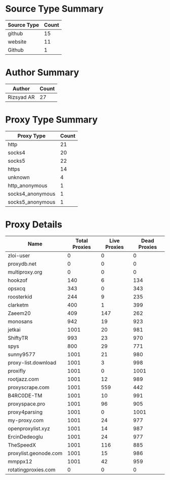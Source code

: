 # Source Type Summary

| Source Type | Count |
|-------------|-------|
| github | 15 |
| website | 11 |
| Github | 1 |


# Author Summary

| Author | Count |
|--------|-------|
| Rizsyad AR | 27 |


# Proxy Type Summary

| Proxy Type | Count |
|------------|-------|
| http | 21 |
| socks4 | 20 |
| socks5 | 22 |
| https | 14 |
| unknown | 4 |
| http_anonymous | 1 |
| socks4_anonymous | 1 |
| socks5_anonymous | 1 |


# Proxy Details

| Name | Total Proxies | Live Proxies | Dead Proxies |
|------|---------------|--------------|---------------|
| zloi-user | 0 | 0 | 0 |
| proxydb.net | 0 | 0 | 0 |
| multiproxy.org | 0 | 0 | 0 |
| hookzof | 140 | 6 | 134 |
| opsxcq | 343 | 0 | 343 |
| roosterkid | 244 | 9 | 235 |
| clarketm | 400 | 1 | 399 |
| Zaeem20 | 409 | 147 | 262 |
| monosans | 942 | 19 | 923 |
| jetkai | 1001 | 20 | 981 |
| ShiftyTR | 993 | 23 | 970 |
| spys | 800 | 29 | 771 |
| sunny9577 | 1001 | 21 | 980 |
| proxy-list.download | 1001 | 3 | 998 |
| proxifly | 1001 | 0 | 1001 |
| rootjazz.com | 1001 | 12 | 989 |
| proxyscrape.com | 1001 | 559 | 442 |
| B4RC0DE-TM | 1001 | 10 | 991 |
| proxyspace.pro | 1001 | 96 | 905 |
| proxy4parsing | 1001 | 0 | 1001 |
| my-proxy.com | 1001 | 24 | 977 |
| openproxylist.xyz | 1001 | 14 | 987 |
| ErcinDedeoglu | 1001 | 24 | 977 |
| TheSpeedX | 1001 | 116 | 885 |
| proxylist.geonode.com | 1001 | 15 | 986 |
| mmppx12 | 1001 | 42 | 959 |
| rotatingproxies.com | 0 | 0 | 0 |
